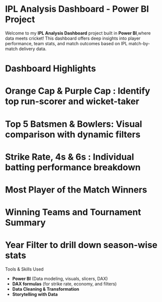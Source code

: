 # IPL Analysis Dashboard - Power BI Project

Welcome to my **IPL Analysis Dashboard** project built in **Power BI**,where data meets cricket!
This dashboard offers deep insights into player performance, team stats, and match outcomes based on IPL match-by-match delivery data.

# Dashboard Highlights

# Orange Cap & Purple Cap : Identify top run-scorer and wicket-taker
# Top 5 Batsmen & Bowlers: Visual comparison with dynamic filters
# Strike Rate, 4s & 6s : Individual batting performance breakdown
# Most Player of the Match Winners
# Winning Teams and Tournament Summary
# Year Filter to drill down season-wise stats

Tools & Skills Used

- **Power BI** (Data modeling, visuals, slicers, DAX)
- **DAX formulas** (for strike rate, economy, and filters)
- **Data Cleaning & Transformation**
- **Storytelling with Data** 
